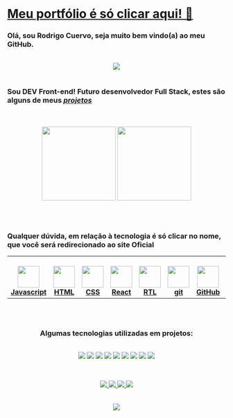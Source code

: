 <br/>

<div display:"flex" flex-direction: row justify-content:space-around>

# <a align:right font-sie:6rem href="https://portifolio-five-red.vercel.app/" target="_blank">Meu portfólio é só clicar aqui! &#128588; </a>

### Olá, sou <strong>Rodrigo Cuervo</strong>, seja muito bem vindo(a) ao meu GitHub.

</div>
<br/>

<div display= "flex" align="center" justify-content= "space-around">

<img src= "https://github-profile-trophy.vercel.app/?username=RCVigil" />

</div>

<br/>

### Sou DEV Front-end! Futuro desenvolvedor Full Stack, estes são alguns de meus <a target="_blank" rel="noopener noreferrer" href= "https://github.com/RCVigil?tab=repositories">_projetos_</a>

<br />
<br />

<div style="display: flex, flex-direction: row, color: rgb(255, 196, 0), " align="center" justify-content= "space-around" backgroundColor= "white">
  <img height="170em" src= "https://github-readme-stats.vercel.app/api?username=RCVigil" />
  <img height="170em" src="https://github-readme-stats.vercel.app/api/top-langs/?username=RCVigil&layout=compact&langs_count=7&theme=white" />
</div>

##

<br/>

<table width="320px" align="center">
  <h3> Qualquer dúvida, em relação à <strong>tecnologia</strong> é só clicar no nome, que você será redirecionado ao site Oficial </h3>
    <tbody style=background="#fafbfc"; textColor="#091E42">
        <tr valign="top">
            <td width="80px" align="center">
            <br>
            <a target="_blank" rel="noopener noreferrer nofollow" href="https://camo.githubusercontent.com/85fe5c1ea414287d8a9bc8eb336b53dc79a21a3352d9b5e26fc1c31c4aac6e01/68747470733a2f2f75706c6f61642e766563746f726c6f676f2e7a6f6e652f6c6f676f732f6a6176617363726970742f696d616765732f32333965633861342d313633652d343739322d383362362d3366366439363931313735372e737667"><img height="50px" style=backgroundColor="#fafbfc" src="https://camo.githubusercontent.com/85fe5c1ea414287d8a9bc8eb336b53dc79a21a3352d9b5e26fc1c31c4aac6e01/68747470733a2f2f75706c6f61642e766563746f726c6f676f2e7a6f6e652f6c6f676f732f6a6176617363726970742f696d616765732f32333965633861342d313633652d343739322d383362362d3366366439363931313735372e737667" data-canonical-src="https://upload.vectorlogo.zone/logos/javascript/images/239ec8a4-163e-4792-83b6-3f6d96911757.svg" style="max-width: 100%;"> <a target="_blank" rel="noopener noreferrer" href="https://developer.mozilla.org/pt-BR/docs/Web/JavaScript"><strong>Javascript</strong></a> </a>
            </td>
            <td width="80px" align="center">
            <br>
            <a target="_blank" rel="noopener noreferrer nofollow" href="https://camo.githubusercontent.com/da7acacadecf91d6dc02efcd2be086bb6d78ddff19a1b7a0ab2755a6fda8b1e9/68747470733a2f2f63646e2e6a7364656c6976722e6e65742f67682f64657669636f6e732f64657669636f6e2f69636f6e732f68746d6c352f68746d6c352d6f726967696e616c2e737667"><img height="50" src="https://camo.githubusercontent.com/da7acacadecf91d6dc02efcd2be086bb6d78ddff19a1b7a0ab2755a6fda8b1e9/68747470733a2f2f63646e2e6a7364656c6976722e6e65742f67682f64657669636f6e732f64657669636f6e2f69636f6e732f68746d6c352f68746d6c352d6f726967696e616c2e737667" data-canonical-src="https://cdn.jsdelivr.net/gh/devicons/devicon/icons/html5/html5-original.svg" style="max-width: 100%;"> <a target="_blank" rel="noopener noreferrer nofollow" href="https://developer.mozilla.org/pt-BR/docs/Web/HTML"><strong>HTML</strong></a> </a>
            </td>
            <td width="80px" align="center">
            <br>
            <a target="_blank" rel="noopener noreferrer nofollow" href="https://camo.githubusercontent.com/2e496d4bfc6f753ddca87b521ce95c88219f77800212ffa6d4401ad368c82170/68747470733a2f2f63646e2e6a7364656c6976722e6e65742f67682f64657669636f6e732f64657669636f6e2f69636f6e732f637373332f637373332d6f726967696e616c2e737667"><img height="50px" src="https://camo.githubusercontent.com/2e496d4bfc6f753ddca87b521ce95c88219f77800212ffa6d4401ad368c82170/68747470733a2f2f63646e2e6a7364656c6976722e6e65742f67682f64657669636f6e732f64657669636f6e2f69636f6e732f637373332f637373332d6f726967696e616c2e737667" data-canonical-src="https://cdn.jsdelivr.net/gh/devicons/devicon/icons/css3/css3-original.svg" style="max-width: 100%;"> <a target="_blank" rel="noopener noreferrer nofollow" href="https://developer.mozilla.org/pt-BR/docs/Web/CSS"><strong>CSS</strong></a> </a>
            </td>
            <td width="80px" align="center">
            <br>
            <a target="_blank" rel="noopener noreferrer nofollow" href="https://camo.githubusercontent.com/27d0b117da00485c56d69aef0fa310a3f8a07abecc8aa15fa38c8b78526c60ac/68747470733a2f2f63646e2e6a7364656c6976722e6e65742f67682f64657669636f6e732f64657669636f6e2f69636f6e732f72656163742f72656163742d6f726967696e616c2e737667"><img height="50px" src="https://camo.githubusercontent.com/27d0b117da00485c56d69aef0fa310a3f8a07abecc8aa15fa38c8b78526c60ac/68747470733a2f2f63646e2e6a7364656c6976722e6e65742f67682f64657669636f6e732f64657669636f6e2f69636f6e732f72656163742f72656163742d6f726967696e616c2e737667" data-canonical-src="https://cdn.jsdelivr.net/gh/devicons/devicon/icons/react/react-original.svg" style="max-width: 100%;"> <a target="_blank" rel="noopener noreferrer nofollow" href="https://pt-br.reactjs.org/"><strong>React</strong></a> </a>
            </td>
            <td width="80px" align="center">
            <br>
            <a target="_blank" rel="noopener noreferrer nofollow" href="https://camo.githubusercontent.com/aa85cea585880ae694b4fe8dde116d092b8907d6351c71fcd76f00f7586fad72/68747470733a2f2f74657374696e672d6c6962726172792e636f6d2f696d672f6f63746f7075732d313238783132382e706e67"><img height="50" src="https://camo.githubusercontent.com/aa85cea585880ae694b4fe8dde116d092b8907d6351c71fcd76f00f7586fad72/68747470733a2f2f74657374696e672d6c6962726172792e636f6d2f696d672f6f63746f7075732d313238783132382e706e67" data-canonical-src="https://testing-library.com/img/octopus-128x128.png" style="max-width: 100%;"> <a target="_blank" rel="noopener noreferrer nofollow" href="https://testing-library.com/"><strong>RTL</strong></a> </a>
            </td>
            <td width="80px" align="center">
            <br>
            <a target="_blank" rel="noopener noreferrer nofollow" href="https://camo.githubusercontent.com/ddd323c6c51fbc9a81fcbb60fe25a588ab59fdd6567b7e827f4d2d5c4e09f6a1/68747470733a2f2f63646e2e6a7364656c6976722e6e65742f67682f64657669636f6e732f64657669636f6e2f69636f6e732f6769742f6769742d706c61696e2e737667"><img height="50px" src="https://camo.githubusercontent.com/ddd323c6c51fbc9a81fcbb60fe25a588ab59fdd6567b7e827f4d2d5c4e09f6a1/68747470733a2f2f63646e2e6a7364656c6976722e6e65742f67682f64657669636f6e732f64657669636f6e2f69636f6e732f6769742f6769742d706c61696e2e737667" data-canonical-src="https://cdn.jsdelivr.net/gh/devicons/devicon/icons/git/git-plain.svg" style="max-width: 100%;"> <a target="_blank" rel="noopener noreferrer nofollow" href="https://git-scm.com/"><strong>git</strong></a> </a>
            </td>
            <td width="80px" align="center">
            <br>
            <a target="_blank" rel="noopener noreferrer nofollow" href="https://camo.githubusercontent.com/6c8e86dfc77346d4388b8e064db73017a210f18e2cd18e74779ea34f2d630f4a/68747470733a2f2f63646e2e6a7364656c6976722e6e65742f67682f64657669636f6e732f64657669636f6e2f69636f6e732f6769746875622f6769746875622d6f726967696e616c2e737667"><img height="50px" style=backgroundColor="#fafbfc" src="https://www.vectorlogo.zone/logos/github/github-tile.svg" data-canonical-src="https://cdn.jsdelivr.net/gh/devicons/devicon/icons/github/github-original.svg" style="max-width: 100%;"> <a target="_blank" rel="noopener noreferrer nofollow" href="https://github.com/"><strong>GitHub</strong></a> </a>
            </td>
            <td width="80px" align="center">
            <br>
            <a target="_blank" rel="noopener noreferrer nofollow" href="https://camo.githubusercontent.com/288cace72126df58aaeaa75627898785885858d54b03cb15ea3353a515642204/68747470733a2f2f7777772e766563746f726c6f676f2e7a6f6e652f6c6f676f732f6e6f64656a732f6e6f64656a732d69636f6e2e737667"><img height="50px" src="https://camo.githubusercontent.com/288cace72126df58aaeaa75627898785885858d54b03cb15ea3353a515642204/68747470733a2f2f7777772e766563746f726c6f676f2e7a6f6e652f6c6f676f732f6e6f64656a732f6e6f64656a732d69636f6e2e737667" data-canonical-src="https://www.vectorlogo.zone/logos/nodejs/nodejs-icon.svg" style="max-width: 100%;"> <a target="_blank" rel="noopener noreferrer nofollow" href="https://nodejs.org/en/docs/"><strong>Node</strong></a> </a>
            </td><td width="80px" align="center">
            <br>
            <a target="_blank" rel="noopener noreferrer nofollow" href="https://camo.githubusercontent.com/ce0a32825268b09cd5e0fc7c2a09c587a708491427cb794cade8f1866f7284c6/68747470733a2f2f7777772e766563746f726c6f676f2e7a6f6e652f6c6f676f732f6a6573746a73696f2f6a6573746a73696f2d69636f6e2e737667"><img height="50px" src="https://camo.githubusercontent.com/ce0a32825268b09cd5e0fc7c2a09c587a708491427cb794cade8f1866f7284c6/68747470733a2f2f7777772e766563746f726c6f676f2e7a6f6e652f6c6f676f732f6a6573746a73696f2f6a6573746a73696f2d69636f6e2e737667" data-canonical-src="https://www.vectorlogo.zone/logos/jestjsio/jestjsio-icon.svg" style="max-width: 100%;"> <a target="_blank" rel="noopener noreferrer nofollow" href="https://jestjs.io/pt-BR/"><strong>Jest</strong></a> </a>
            </td>
            <td width="80px" align="center">
            <br>
            <a target="_blank" rel="noopener noreferrer nofollow" href="https://camo.githubusercontent.com/7b7f04b16cc2d2d4a32985710e4d640985337a32bbb1e60cdacede2c8a4ae57b/68747470733a2f2f63646e2e776f726c64766563746f726c6f676f2e636f6d2f6c6f676f732f72656475782e737667"><img height="50px" src="https://camo.githubusercontent.com/7b7f04b16cc2d2d4a32985710e4d640985337a32bbb1e60cdacede2c8a4ae57b/68747470733a2f2f63646e2e776f726c64766563746f726c6f676f2e636f6d2f6c6f676f732f72656475782e737667" data-canonical-src="https://cdn.worldvectorlogo.com/logos/redux.svg" style="max-width: 100%;"> <a target="_blank" rel="noopener noreferrer nofollow" href="https://redux.js.org/"><strong>Redux</strong></a> </a>
            </td>
        </tr>
    </tbody>
</table>

  
  ##
  
  <br/>
 
 <div width="520px" align="center">
 
  <h3>Algumas tecnologias utilizadas em projetos:</h3>
  
  <br/>
  
  <img src= "https://img.shields.io/badge/Docker-2CA5E0?style=for-the-badge&logo=docker&logoColor=white" /> 
  <img src= "https://img.shields.io/badge/Sass-CC6699?style=for-the-badge&logo=sass&logoColor=white" /> 
  <img src= "https://img.shields.io/badge/MySQL-005C84?style=for-the-badge&logo=mysql&logoColor=white" /> 
  <img src= "https://img.shields.io/badge/npm-CB3837?style=for-the-badge&logo=npm&logoColor=white" /> 
  <img src= "https://img.shields.io/badge/json-5E5C5C?style=for-the-badge&logo=json&logoColor=white" />
  <img src= "https://img.shields.io/badge/eslint-3A33D1?style=for-the-badge&logo=eslint&logoColor=white" />
  <img src= "https://img.shields.io/badge/stylelint-000?style=for-the-badge&logo=stylelint&logoColor=white" />
  <img src= "https://img.shields.io/badge/Linux-FCC624?style=for-the-badge&logo=linux&logoColor=black" /> 
  <img src= "https://img.shields.io/badge/Trello-0052CC?style=for-the-badge&logo=trello&logoColor=white" />
  
 </div>
 
 ##
 
 <br/>
 
<div align="center"> 
 	<a href = "mailto:rodrigo_vigil@yahoo.com.br">
      <img src="https://img.shields.io/badge/-Email-%23333?style=for-the-badge&logo=gmail&logoColor=white" target="_blank">
  </a>
  <a href="https://www.linkedin.com/in/rodrigocvigil/" target="_blank">
    <img src="https://img.shields.io/badge/-LinkedIn-%230077B5?style=for-the-badge&logo=linkedin&logoColor=white" target="_blank">
  </a> 
 <a href = "https://discord.com/channels/Rodrigo Cuervo#4004" target="_blank">
  <img src= "https://img.shields.io/badge/Discord-5865F2?style=for-the-badge&logo=discord&logoColor=white"> 
 </a>
 <a href = "https://twitter.com/RodrigoCvigil" target="_blank">
  <img src= "https://img.shields.io/badge/Twitter-1DA1F2?style=for-the-badge&logo=twitter&logoColor=white"> 
 </a>
</div>

<!-- <img src="https://activity-graph.herokuapp.com/graph?username=RCVigil&theme=github&count_private=true" target="_blank"> -->

<br/>

<br/>

<div align="center">
 <img src= "https://github-profile-summary-cards.vercel.app/api/cards/profile-details?username=RCVigil&theme=vue"/>
</div>
